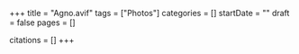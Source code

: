 +++
title = "Agno.avif"
tags = ["Photos"]
categories = []
startDate = ""
draft = false
pages = []

citations = []
+++
